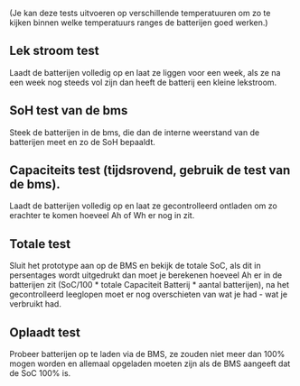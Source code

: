 (Je kan deze tests uitvoeren op verschillende temperatuuren om zo te kijken binnen welke temperatuurs ranges de batterijen goed werken.)

## Lek stroom test

Laadt de batterijen volledig op en laat ze liggen voor een week, als ze na een week nog steeds vol zijn dan heeft de batterij een kleine lekstroom.

## SoH test van de bms

Steek de batterijen in de bms, die dan de interne weerstand van de batterijen meet en zo de SoH bepaaldt.

## Capaciteits test (tijdsrovend, gebruik de test van de bms).

Laadt de batterijen volledig op en laat ze gecontrolleerd ontladen om zo erachter te komen hoeveel Ah of Wh er nog in zit.

## Totale test

Sluit het prototype aan op de BMS en bekijk de totale SoC, als dit in persentages wordt uitgedrukt dan moet je berekenen hoeveel Ah er in de batterijen zit (SoC/100 * totale Capaciteit Batterij * aantal batterijen), na het gecontrolleerd leeglopen moet er nog overschieten van wat je had - wat je verbruikt had.

## Oplaadt test

Probeer batterijen op te laden via de BMS, ze zouden niet meer dan 100% mogen worden en allemaal opgeladen moeten zijn als de BMS aangeeft dat de SoC 100% is.
